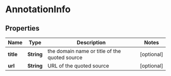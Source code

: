 # AnnotationInfo


## Properties

| Name | Type | Description | Notes |
|------------ | ------------- | ------------- | -------------|
**title** | **String** | the domain name or title of the quoted source |[optional]|
**url** | **String** | URL of the quoted source |[optional]|